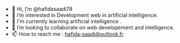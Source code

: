 - 👋 Hi, I’m @hafidasaadi78
- 👀 I’m interested in Development web in artificial intelligence.
- 🌱 I'm currently learning artificial intelligence . 
- 💞️ I’m looking to collaborate on web developement  and intelligence. 
- 📫  How to reach me : hafida-saadi@outlook.fr 

  

<!---
hafidasaadi78/hafidasaadi78 is a ✨ special ✨ repository because its `README.md` (this file) appears on your GitHub profile.
You can click the Preview link to take a look at your changes.
--->
